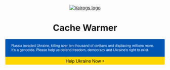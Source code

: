 <p align="center">
  <a href="https://github.com/vairogs"><img alt="Vairogs logo" src="https://avatars.githubusercontent.com/u/44346553?s=200&v=4"></a><br>
</p>

<h1 align="center">Cache Warmer</h1>

[![Stand With Ukraine](https://raw.githubusercontent.com/vshymanskyy/StandWithUkraine/main/banner2-direct.svg)](https://vshymanskyy.github.io/StandWithUkraine)

